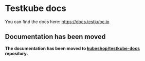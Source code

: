 # Testkube docs

You can find the docs here: https://docs.testkube.io

## Documentation has been moved

**The documentation has been moved to [kubeshop/testkube-docs](https://github.com/kubeshop/testkube-docs) repository.**
